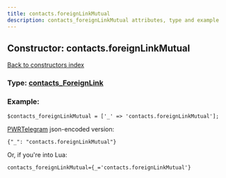 ```yaml
---
title: contacts.foreignLinkMutual
description: contacts_foreignLinkMutual attributes, type and example
---
```

## Constructor: contacts.foreignLinkMutual  
[Back to constructors index](index.md)






### Type: [contacts\_ForeignLink](../types/contacts_ForeignLink.md)


### Example:

```
$contacts_foreignLinkMutual = ['_' => 'contacts.foreignLinkMutual'];
```  

[PWRTelegram](https://pwrtelegram.xyz) json-encoded version:

```
{"_": "contacts.foreignLinkMutual"}
```


Or, if you're into Lua:  


```
contacts_foreignLinkMutual={_='contacts.foreignLinkMutual'}

```


